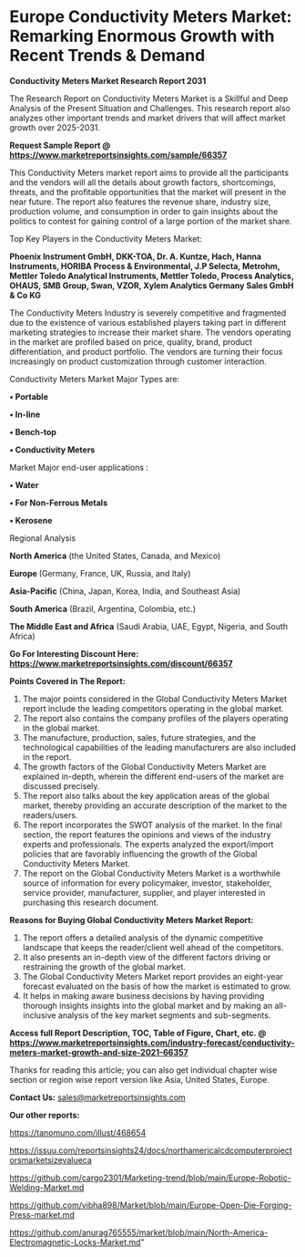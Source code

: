 # Europe Conductivity Meters Market: Remarking Enormous Growth with Recent Trends & Demand

<strong>Conductivity Meters Market Research Report 2031</strong>

The Research Report on Conductivity Meters Market is a Skillful and Deep Analysis of the Present Situation and Challenges. This research report also analyzes other important trends and market drivers that will affect market growth over 2025-2031.

<strong>Request Sample Report @ <a href=https://www.marketreportsinsights.com/sample/66357>https://www.marketreportsinsights.com/sample/66357</a></strong>

This Conductivity Meters market report aims to provide all the participants and the vendors will all the details about growth factors, shortcomings, threats, and the profitable opportunities that the market will present in the near future. The report also features the revenue share, industry size, production volume, and consumption in order to gain insights about the politics to contest for gaining control of a large portion of the market share.

Top Key Players in the Conductivity Meters Market:

<strong>Phoenix Instrument GmbH, DKK-TOA, Dr. A. Kuntze, Hach, Hanna Instruments, HORIBA Process & Environmental, J.P Selecta, Metrohm, Mettler Toledo Analytical Instruments, Mettler Toledo, Process Analytics, OHAUS, SMB Group, Swan, VZOR, Xylem Analytics Germany Sales GmbH & Co KG</strong>

The Conductivity Meters Industry is severely competitive and fragmented due to the existence of various established players taking part in different marketing strategies to increase their market share. The vendors operating in the market are profiled based on price, quality, brand, product differentiation, and product portfolio. The vendors are turning their focus increasingly on product customization through customer interaction.

Conductivity Meters Market Major Types are:

<strong>• Portable

• In-line

• Bench-top

• Conductivity Meters</strong>

Market Major end-user applications :

<strong>• Water

• For Non-Ferrous Metals

• Kerosene</strong>

Regional Analysis

</u><strong><b>North America</b></strong> (the United States, Canada, and Mexico)

<strong><b>Europe </b></strong>(Germany, France, UK, Russia, and Italy)

<strong><b>Asia-Pacific</b></strong> (China, Japan, Korea, India, and Southeast Asia)

<strong><b>South America</b></strong> (Brazil, Argentina, Colombia, etc.)

<strong><b>The Middle East and Africa</b></strong> (Saudi Arabia, UAE, Egypt, Nigeria, and South Africa)

<strong>Go For Interesting Discount Here: <a href=https://www.marketreportsinsights.com/discount/66357>https://www.marketreportsinsights.com/discount/66357</a></strong>

<strong>Points Covered in The Report:</strong>
<ol>
  <li>The major points considered in the Global Conductivity Meters Market report include the leading competitors operating in the global market.</li>
  <li>The report also contains the company profiles of the players operating in the global market.</li>
  <li>The manufacture, production, sales, future strategies, and the technological capabilities of the leading manufacturers are also included in the report.</li>
  <li>The growth factors of the Global Conductivity Meters Market are explained in-depth, wherein the different end-users of the market are discussed precisely.</li>
  <li>The report also talks about the key application areas of the global market, thereby providing an accurate description of the market to the readers/users.</li>
  <li>The report incorporates the SWOT analysis of the market. In the final section, the report features the opinions and views of the industry experts and professionals. The experts analyzed the export/import policies that are favorably influencing the growth of the Global Conductivity Meters Market.</li>
  <li>The report on the Global Conductivity Meters Market is a worthwhile source of information for every policymaker, investor, stakeholder, service provider, manufacturer, supplier, and player interested in purchasing this research document.</li>
</ol>
<strong>Reasons for Buying Global Conductivity Meters Market Report:</strong>

<ol>
  <li>The report offers a detailed analysis of the dynamic competitive landscape that keeps the reader/client well ahead of the competitors.</li>
  <li>It also presents an in-depth view of the different factors driving or restraining the growth of the global market.</li>
  <li>The Global Conductivity Meters Market report provides an eight-year forecast evaluated on the basis of how the market is estimated to grow.</li>
  <li>It helps in making aware business decisions by having providing thorough insights insights into the global market and by making an all-inclusive analysis of the key market segments and sub-segments.</li>
</ol>
<strong>Access full Report Description, TOC, Table of Figure, Chart, etc. @ <a href=https://www.marketreportsinsights.com/industry-forecast/conductivity-meters-market-growth-and-size-2021-66357>https://www.marketreportsinsights.com/industry-forecast/conductivity-meters-market-growth-and-size-2021-66357</a></strong>


Thanks for reading this article; you can also get individual chapter wise section or region wise report version like Asia, United States, Europe.

<strong>Contact Us:</strong>
sales@marketreportsinsights.com

<strong>Our other reports:</strong>

<a href=https://tanomuno.com/illust/468654>https://tanomuno.com/illust/468654</a>

<a href=https://issuu.com/reportsinsights24/docs/northamericalcdcomputerprojectorsmarketsizevalueca>https://issuu.com/reportsinsights24/docs/northamericalcdcomputerprojectorsmarketsizevalueca</a>

<a href=https://github.com/cargo2301/Marketing-trend/blob/main/Europe-Robotic-Welding-Market.md>https://github.com/cargo2301/Marketing-trend/blob/main/Europe-Robotic-Welding-Market.md</a>

<a href=https://github.com/vibha898/Market/blob/main/Europe-Open-Die-Forging-Press-market.md>https://github.com/vibha898/Market/blob/main/Europe-Open-Die-Forging-Press-market.md</a>

<a href=https://github.com/anurag765555/market/blob/main/North-America-Electromagnetic-Locks-Market.md>https://github.com/anurag765555/market/blob/main/North-America-Electromagnetic-Locks-Market.md</a>"
